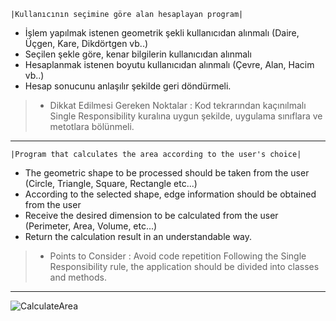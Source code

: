 ```|Kullanıcının seçimine göre alan hesaplayan program|```
* İşlem yapılmak istenen geometrik şekli kullanıcıdan alınmalı (Daire, Üçgen, Kare, Dikdörtgen vb..)
* Seçilen şekle göre, kenar bilgilerin kullanıcıdan alınmalı
* Hesaplanmak istenen boyutu kullanıcıdan alınmalı (Çevre, Alan, Hacim vb..)
* Hesap sonucunu anlaşılır şekilde geri döndürmeli.
>* Dikkat Edilmesi Gereken Noktalar :
Kod tekrarından kaçınılmalı
Single Responsibility kuralına uygun şekilde, uygulama sınıflara ve metotlara bölünmeli.
***
```|Program that calculates the area according to the user's choice|```
* The geometric shape to be processed should be taken from the user (Circle, Triangle, Square, Rectangle etc...)
* According to the selected shape, edge information should be obtained from the user
* Receive the desired dimension to be calculated from the user (Perimeter, Area, Volume, etc...)
* Return the calculation result in an understandable way.
>* Points to Consider :
Avoid code repetition
Following the Single Responsibility rule, the application should be divided into classes and methods.
***
![CalculateArea](CalculateArea.png)